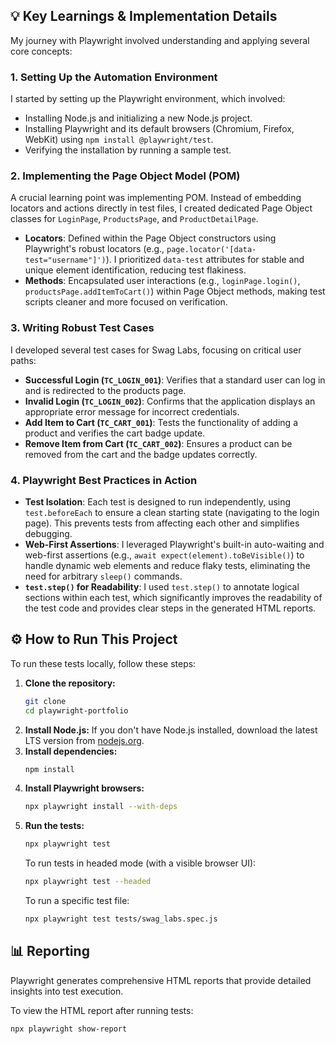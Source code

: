 ## 💡 Key Learnings & Implementation Details

My journey with Playwright involved understanding and applying several core concepts:

### 1. Setting Up the Automation Environment
I started by setting up the Playwright environment, which involved:
*   Installing Node.js and initializing a new Node.js project. 
*   Installing Playwright and its default browsers (Chromium, Firefox, WebKit) using `npm install @playwright/test`. 
*   Verifying the installation by running a sample test. 

### 2. Implementing the Page Object Model (POM)
A crucial learning point was implementing POM. Instead of embedding locators and actions directly in test files, I created dedicated Page Object classes for `LoginPage`, `ProductsPage`, and `ProductDetailPage`. 
*   **Locators**: Defined within the Page Object constructors using Playwright's robust locators (e.g., `page.locator('[data-test="username"]')`). I prioritized `data-test` attributes for stable and unique element identification, reducing test flakiness.
*   **Methods**: Encapsulated user interactions (e.g., `loginPage.login()`, `productsPage.addItemToCart()`) within Page Object methods, making test scripts cleaner and more focused on verification. 

### 3. Writing Robust Test Cases
I developed several test cases for Swag Labs, focusing on critical user paths:
*   **Successful Login (`TC_LOGIN_001`)**: Verifies that a standard user can log in and is redirected to the products page.
*   **Invalid Login (`TC_LOGIN_002`)**: Confirms that the application displays an appropriate error message for incorrect credentials.
*   **Add Item to Cart (`TC_CART_001`)**: Tests the functionality of adding a product and verifies the cart badge update.
*   **Remove Item from Cart (`TC_CART_002`)**: Ensures a product can be removed from the cart and the badge updates correctly.

### 4. Playwright Best Practices in Action
*   **Test Isolation**: Each test is designed to run independently, using `test.beforeEach` to ensure a clean starting state (navigating to the login page). This prevents tests from affecting each other and simplifies debugging.
*   **Web-First Assertions**: I leveraged Playwright's built-in auto-waiting and web-first assertions (e.g., `await expect(element).toBeVisible()`) to handle dynamic web elements and reduce flaky tests, eliminating the need for arbitrary `sleep()` commands.
*   **`test.step()` for Readability**: I used `test.step()` to annotate logical sections within each test, which significantly improves the readability of the test code and provides clear steps in the generated HTML reports.

## ⚙️ How to Run This Project

To run these tests locally, follow these steps:

1.  **Clone the repository:**
    ```bash
    git clone
    cd playwright-portfolio
    ```
2.  **Install Node.js:** If you don't have Node.js installed, download the latest LTS version from [nodejs.org](https://nodejs.org/). 
3.  **Install dependencies:**
    ```bash
    npm install
    ```
4.  **Install Playwright browsers:**
    ```bash
    npx playwright install --with-deps
    ```
5.  **Run the tests:**
    ```bash
    npx playwright test
    ```
    To run tests in headed mode (with a visible browser UI):
    ```bash
    npx playwright test --headed
    ```
    To run a specific test file:
    ```bash
    npx playwright test tests/swag_labs.spec.js
    ```

## 📊 Reporting

Playwright generates comprehensive HTML reports that provide detailed insights into test execution. 

To view the HTML report after running tests:
```bash
npx playwright show-report
